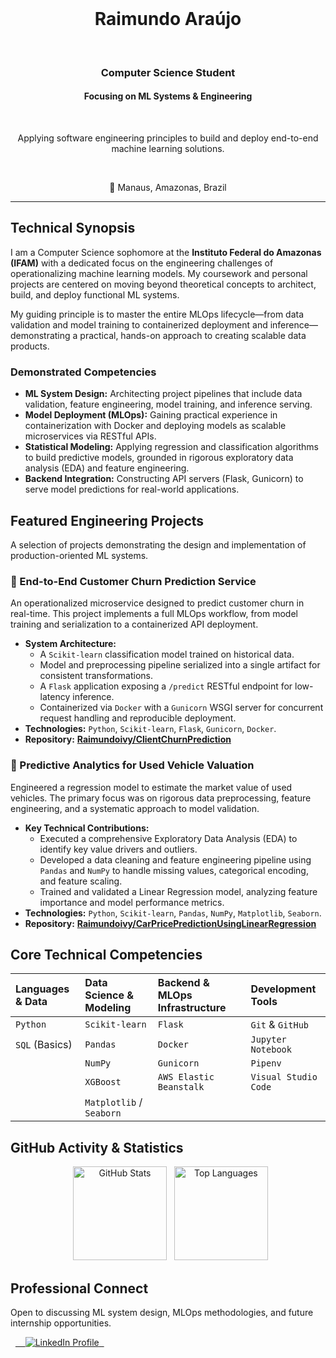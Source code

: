 <div align="center">
  <h1>Raimundo Araújo</h1>
  <h3>Computer Science Student</h3>
  <h4>Focusing on ML Systems & Engineering</h4>
  <p>Applying software engineering principles to build and deploy end-to-end machine learning solutions.</p>
  <p>📍 Manaus, Amazonas, Brazil</p>
</div>

---

## Technical Synopsis

I am a Computer Science sophomore at the **Instituto Federal do Amazonas (IFAM)** with a dedicated focus on the engineering challenges of operationalizing machine learning models. My coursework and personal projects are centered on moving beyond theoretical concepts to architect, build, and deploy functional ML systems.

My guiding principle is to master the entire MLOps lifecycle—from data validation and model training to containerized deployment and inference—demonstrating a practical, hands-on approach to creating scalable data products.

### Demonstrated Competencies
- **ML System Design:** Architecting project pipelines that include data validation, feature engineering, model training, and inference serving.
- **Model Deployment (MLOps):** Gaining practical experience in containerization with Docker and deploying models as scalable microservices via RESTful APIs.
- **Statistical Modeling:** Applying regression and classification algorithms to build predictive models, grounded in rigorous exploratory data analysis (EDA) and feature engineering.
- **Backend Integration:** Constructing API servers (Flask, Gunicorn) to serve model predictions for real-world applications.

## Featured Engineering Projects

A selection of projects demonstrating the design and implementation of production-oriented ML systems.

### 🚢 End-to-End Customer Churn Prediction Service
An operationalized microservice designed to predict customer churn in real-time. This project implements a full MLOps workflow, from model training and serialization to a containerized API deployment.

- **System Architecture:**
    - A `Scikit-learn` classification model trained on historical data.
    - Model and preprocessing pipeline serialized into a single artifact for consistent transformations.
    - A `Flask` application exposing a `/predict` RESTful endpoint for low-latency inference.
    - Containerized via `Docker` with a `Gunicorn` WSGI server for concurrent request handling and reproducible deployment.
- **Technologies:** `Python`, `Scikit-learn`, `Flask`, `Gunicorn`, `Docker`.
- **Repository:** **[Raimundoivy/ClientChurnPrediction](https://github.com/Raimundoivy/ClientChurnPrediction)**

### 🚗 Predictive Analytics for Used Vehicle Valuation
Engineered a regression model to estimate the market value of used vehicles. The primary focus was on rigorous data preprocessing, feature engineering, and a systematic approach to model validation.

- **Key Technical Contributions:**
    - Executed a comprehensive Exploratory Data Analysis (EDA) to identify key value drivers and outliers.
    - Developed a data cleaning and feature engineering pipeline using `Pandas` and `NumPy` to handle missing values, categorical encoding, and feature scaling.
    - Trained and validated a Linear Regression model, analyzing feature importance and model performance metrics.
- **Technologies:** `Python`, `Scikit-learn`, `Pandas`, `NumPy`, `Matplotlib`, `Seaborn`.
- **Repository:** **[Raimundoivy/CarPricePredictionUsingLinearRegression](https://github.com/Raimundoivy/CarPricePredictionUsingLinearRegression)**

## Core Technical Competencies

| Languages & Data | Data Science & Modeling | Backend & MLOps Infrastructure | Development Tools |
| :--- | :--- | :--- | :--- |
| `Python` | `Scikit-learn` | `Flask` | `Git` & `GitHub` |
| `SQL` (Basics) | `Pandas` | `Docker` | `Jupyter Notebook` |
| | `NumPy` | `Gunicorn` | `Pipenv` |
| | `XGBoost` | `AWS Elastic Beanstalk` | `Visual Studio Code` |
| | `Matplotlib` / `Seaborn` | | |

## GitHub Activity & Statistics
<div align="center">
  <img src="https://github-readme-stats.vercel.app/api?username=raimundoivy&show_icons=true&include_all_commits=true&count_private=true&theme=dracula&hide_border=true&locale=en" height="150" alt="GitHub Stats" />
  <img src="https://github-readme-stats.vercel.app/api/top-langs?username=raimundoivy&layout=compact&theme=dracula&hide_border=true&locale=en" height="150" alt="Top Languages" />
</div>

## Professional Connect

Open to discussing ML system design, MLOps methodologies, and future internship opportunities.

<div align="left">
  <a href="https://www.linkedin.com/in/raimundoivy/" target="_blank">
    <img src="https://img.shields.io/badge/LinkedIn-0077B5?style=for-the-badge&logo=linkedin&logoColor=white" alt="LinkedIn Profile" />
  </a>
</div>
